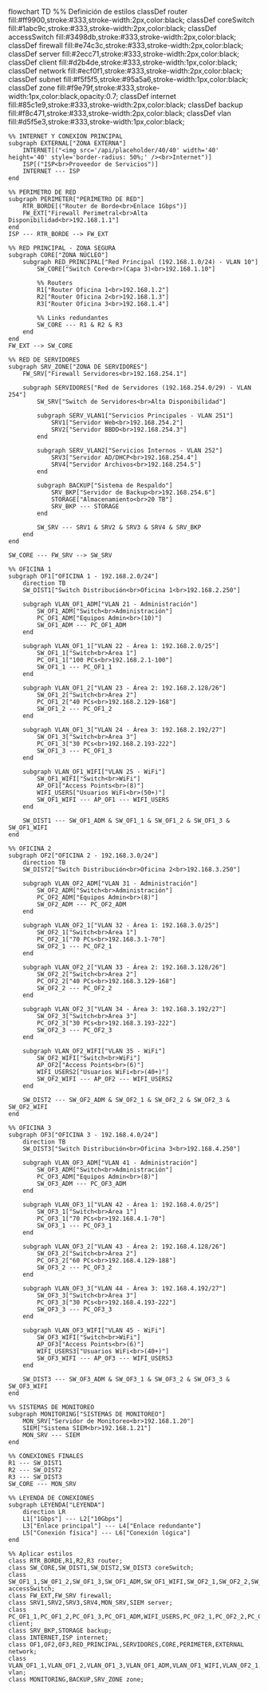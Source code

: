flowchart TD
    %% Definición de estilos
    classDef router fill:#ff9900,stroke:#333,stroke-width:2px,color:black;
    classDef coreSwitch fill:#1abc9c,stroke:#333,stroke-width:2px,color:black;
    classDef accessSwitch fill:#3498db,stroke:#333,stroke-width:2px,color:black;
    classDef firewall fill:#e74c3c,stroke:#333,stroke-width:2px,color:black;
    classDef server fill:#2ecc71,stroke:#333,stroke-width:2px,color:black;
    classDef client fill:#d2b4de,stroke:#333,stroke-width:1px,color:black;
    classDef network fill:#ecf0f1,stroke:#333,stroke-width:2px,color:black;
    classDef subnet fill:#f5f5f5,stroke:#95a5a6,stroke-width:1px,color:black;
    classDef zone fill:#f9e79f,stroke:#333,stroke-width:1px,color:black,opacity:0.7;
    classDef internet fill:#85c1e9,stroke:#333,stroke-width:2px,color:black;
    classDef backup fill:#f8c471,stroke:#333,stroke-width:2px,color:black;
    classDef vlan fill:#d5f5e3,stroke:#333,stroke-width:1px,color:black;
    
    %% INTERNET Y CONEXIÓN PRINCIPAL
    subgraph EXTERNAL["ZONA EXTERNA"]
        INTERNET[("<img src='/api/placeholder/40/40' width='40' height='40' style='border-radius: 50%;' /><br>Internet")] 
        ISP[("ISP<br>Proveedor de Servicios")]
        INTERNET --- ISP
    end
    
    %% PERIMETRO DE RED
    subgraph PERIMETER["PERÍMETRO DE RED"]
        RTR_BORDE[("Router de Borde<br>Enlace 1Gbps")]
        FW_EXT["Firewall Perimetral<br>Alta Disponibilidad<br>192.168.1.1"]
    end
    ISP --- RTR_BORDE --> FW_EXT
    
    %% RED PRINCIPAL - ZONA SEGURA
    subgraph CORE["ZONA NÚCLEO"]
        subgraph RED_PRINCIPAL["Red Principal (192.168.1.0/24) - VLAN 10"]
            SW_CORE["Switch Core<br>(Capa 3)<br>192.168.1.10"]
            
            %% Routers
            R1["Router Oficina 1<br>192.168.1.2"]
            R2["Router Oficina 2<br>192.168.1.3"]
            R3["Router Oficina 3<br>192.168.1.4"]
            
            %% Links redundantes
            SW_CORE --- R1 & R2 & R3
        end
    end
    FW_EXT --> SW_CORE
    
    %% RED DE SERVIDORES
    subgraph SRV_ZONE["ZONA DE SERVIDORES"]
        FW_SRV["Firewall Servidores<br>192.168.254.1"]
        
        subgraph SERVIDORES["Red de Servidores (192.168.254.0/29) - VLAN 254"]
            SW_SRV["Switch de Servidores<br>Alta Disponibilidad"]
            
            subgraph SERV_VLAN1["Servicios Principales - VLAN 251"]
                SRV1["Servidor Web<br>192.168.254.2"]
                SRV2["Servidor BBDD<br>192.168.254.3"]
            end
            
            subgraph SERV_VLAN2["Servicios Internos - VLAN 252"]
                SRV3["Servidor AD/DHCP<br>192.168.254.4"]
                SRV4["Servidor Archivos<br>192.168.254.5"]
            end
            
            subgraph BACKUP["Sistema de Respaldo"]
                SRV_BKP["Servidor de Backup<br>192.168.254.6"]
                STORAGE["Almacenamiento<br>20 TB"]
                SRV_BKP --- STORAGE
            end
            
            SW_SRV --- SRV1 & SRV2 & SRV3 & SRV4 & SRV_BKP
        end 
    end
    
    SW_CORE --- FW_SRV --> SW_SRV
    
    %% OFICINA 1
    subgraph OF1["OFICINA 1 - 192.168.2.0/24"]
        direction TB
        SW_DIST1["Switch Distribución<br>Oficina 1<br>192.168.2.250"]
        
        subgraph VLAN_OF1_ADM["VLAN 21 - Administración"]
            SW_OF1_ADM["Switch<br>Administración"]
            PC_OF1_ADM["Equipos Admin<br>(10)"]
            SW_OF1_ADM --- PC_OF1_ADM
        end
        
        subgraph VLAN_OF1_1["VLAN 22 - Área 1: 192.168.2.0/25"]
            SW_OF1_1["Switch<br>Área 1"]
            PC_OF1_1["100 PCs<br>192.168.2.1-100"]
            SW_OF1_1 --- PC_OF1_1
        end
        
        subgraph VLAN_OF1_2["VLAN 23 - Área 2: 192.168.2.128/26"]
            SW_OF1_2["Switch<br>Área 2"]
            PC_OF1_2["40 PCs<br>192.168.2.129-168"]
            SW_OF1_2 --- PC_OF1_2
        end
        
        subgraph VLAN_OF1_3["VLAN 24 - Área 3: 192.168.2.192/27"]
            SW_OF1_3["Switch<br>Área 3"]
            PC_OF1_3["30 PCs<br>192.168.2.193-222"]
            SW_OF1_3 --- PC_OF1_3
        end
        
        subgraph VLAN_OF1_WIFI["VLAN 25 - WiFi"]
            SW_OF1_WIFI["Switch<br>WiFi"]
            AP_OF1["Access Points<br>(8)"]
            WIFI_USERS["Usuarios WiFi<br>(50+)"]
            SW_OF1_WIFI --- AP_OF1 --- WIFI_USERS
        end
        
        SW_DIST1 --- SW_OF1_ADM & SW_OF1_1 & SW_OF1_2 & SW_OF1_3 & SW_OF1_WIFI
    end
    
    %% OFICINA 2
    subgraph OF2["OFICINA 2 - 192.168.3.0/24"]
        direction TB
        SW_DIST2["Switch Distribución<br>Oficina 2<br>192.168.3.250"]
        
        subgraph VLAN_OF2_ADM["VLAN 31 - Administración"]
            SW_OF2_ADM["Switch<br>Administración"]
            PC_OF2_ADM["Equipos Admin<br>(8)"]
            SW_OF2_ADM --- PC_OF2_ADM
        end
        
        subgraph VLAN_OF2_1["VLAN 32 - Área 1: 192.168.3.0/25"]
            SW_OF2_1["Switch<br>Área 1"]
            PC_OF2_1["70 PCs<br>192.168.3.1-70"]
            SW_OF2_1 --- PC_OF2_1
        end
        
        subgraph VLAN_OF2_2["VLAN 33 - Área 2: 192.168.3.128/26"]
            SW_OF2_2["Switch<br>Área 2"]
            PC_OF2_2["40 PCs<br>192.168.3.129-168"]
            SW_OF2_2 --- PC_OF2_2
        end
        
        subgraph VLAN_OF2_3["VLAN 34 - Área 3: 192.168.3.192/27"]
            SW_OF2_3["Switch<br>Área 3"]
            PC_OF2_3["30 PCs<br>192.168.3.193-222"]
            SW_OF2_3 --- PC_OF2_3
        end
        
        subgraph VLAN_OF2_WIFI["VLAN 35 - WiFi"]
            SW_OF2_WIFI["Switch<br>WiFi"]
            AP_OF2["Access Points<br>(6)"]
            WIFI_USERS2["Usuarios WiFi<br>(40+)"]
            SW_OF2_WIFI --- AP_OF2 --- WIFI_USERS2
        end
        
        SW_DIST2 --- SW_OF2_ADM & SW_OF2_1 & SW_OF2_2 & SW_OF2_3 & SW_OF2_WIFI
    end
    
    %% OFICINA 3
    subgraph OF3["OFICINA 3 - 192.168.4.0/24"]
        direction TB
        SW_DIST3["Switch Distribución<br>Oficina 3<br>192.168.4.250"]
        
        subgraph VLAN_OF3_ADM["VLAN 41 - Administración"]
            SW_OF3_ADM["Switch<br>Administración"]
            PC_OF3_ADM["Equipos Admin<br>(8)"]
            SW_OF3_ADM --- PC_OF3_ADM
        end
        
        subgraph VLAN_OF3_1["VLAN 42 - Área 1: 192.168.4.0/25"]
            SW_OF3_1["Switch<br>Área 1"]
            PC_OF3_1["70 PCs<br>192.168.4.1-70"]
            SW_OF3_1 --- PC_OF3_1
        end
        
        subgraph VLAN_OF3_2["VLAN 43 - Área 2: 192.168.4.128/26"]
            SW_OF3_2["Switch<br>Área 2"]
            PC_OF3_2["60 PCs<br>192.168.4.129-188"]
            SW_OF3_2 --- PC_OF3_2
        end
        
        subgraph VLAN_OF3_3["VLAN 44 - Área 3: 192.168.4.192/27"]
            SW_OF3_3["Switch<br>Área 3"]
            PC_OF3_3["30 PCs<br>192.168.4.193-222"]
            SW_OF3_3 --- PC_OF3_3
        end
        
        subgraph VLAN_OF3_WIFI["VLAN 45 - WiFi"]
            SW_OF3_WIFI["Switch<br>WiFi"]
            AP_OF3["Access Points<br>(6)"]
            WIFI_USERS3["Usuarios WiFi<br>(40+)"]
            SW_OF3_WIFI --- AP_OF3 --- WIFI_USERS3
        end
        
        SW_DIST3 --- SW_OF3_ADM & SW_OF3_1 & SW_OF3_2 & SW_OF3_3 & SW_OF3_WIFI
    end
    
    %% SISTEMAS DE MONITOREO
    subgraph MONITORING["SISTEMAS DE MONITOREO"]
        MON_SRV["Servidor de Monitoreo<br>192.168.1.20"]
        SIEM["Sistema SIEM<br>192.168.1.21"]
        MON_SRV --- SIEM
    end
    
    %% CONEXIONES FINALES
    R1 --- SW_DIST1
    R2 --- SW_DIST2
    R3 --- SW_DIST3
    SW_CORE --- MON_SRV
    
    %% LEYENDA DE CONEXIONES
    subgraph LEYENDA["LEYENDA"]
        direction LR
        L1["1Gbps"] --- L2["10Gbps"]
        L3["Enlace principal"] --- L4["Enlace redundante"]
        L5["Conexión física"] --- L6["Conexión lógica"]
    end
    
    %% Aplicar estilos
    class RTR_BORDE,R1,R2,R3 router;
    class SW_CORE,SW_DIST1,SW_DIST2,SW_DIST3 coreSwitch;
    class SW_OF1_1,SW_OF1_2,SW_OF1_3,SW_OF1_ADM,SW_OF1_WIFI,SW_OF2_1,SW_OF2_2,SW_OF2_3,SW_OF2_ADM,SW_OF2_WIFI,SW_OF3_1,SW_OF3_2,SW_OF3_3,SW_OF3_ADM,SW_OF3_WIFI,SW_SRV accessSwitch;
    class FW_EXT,FW_SRV firewall;
    class SRV1,SRV2,SRV3,SRV4,MON_SRV,SIEM server;
    class PC_OF1_1,PC_OF1_2,PC_OF1_3,PC_OF1_ADM,WIFI_USERS,PC_OF2_1,PC_OF2_2,PC_OF2_3,PC_OF2_ADM,WIFI_USERS2,PC_OF3_1,PC_OF3_2,PC_OF3_3,PC_OF3_ADM,WIFI_USERS3 client;
    class SRV_BKP,STORAGE backup;
    class INTERNET,ISP internet;
    class OF1,OF2,OF3,RED_PRINCIPAL,SERVIDORES,CORE,PERIMETER,EXTERNAL network;
    class VLAN_OF1_1,VLAN_OF1_2,VLAN_OF1_3,VLAN_OF1_ADM,VLAN_OF1_WIFI,VLAN_OF2_1,VLAN_OF2_2,VLAN_OF2_3,VLAN_OF2_ADM,VLAN_OF2_WIFI,VLAN_OF3_1,VLAN_OF3_2,VLAN_OF3_3,VLAN_OF3_ADM,VLAN_OF3_WIFI,SERV_VLAN1,SERV_VLAN2 vlan;
    class MONITORING,BACKUP,SRV_ZONE zone;
